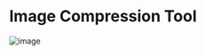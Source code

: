# Image Compression Tool

![image](https://github.com/user-attachments/assets/71c7c065-8d98-4fa8-b26b-1c49d5cc9c42)

